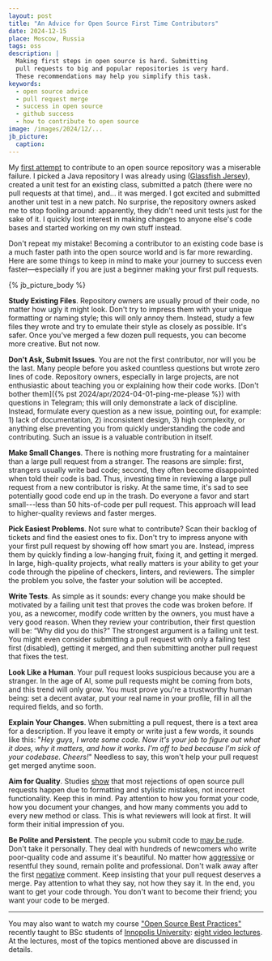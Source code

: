 ```yaml
---
layout: post
title: "An Advice for Open Source First Time Contributors"
date: 2024-12-15
place: Moscow, Russia
tags: oss
description: |
  Making first steps in open source is hard. Submitting
  pull requests to big and popular repositories is very hard.
  These recommendations may help you simplify this task.
keywords:
  - open source advice
  - pull request merge
  - success in open source
  - github success
  - how to contribute to open source
image: /images/2024/12/...
jb_picture:
  caption:
---
```


My [first attempt][jersey] to contribute to an open source repository was a
miserable failure. I picked a Java repository I was already using
([Glassfish Jersey][jersey-wiki]), created a unit test for an existing class, submitted a
patch (there were no pull requests at that time), and... it was merged. I got
excited and submitted another unit test in a new patch. No surprise, the
repository owners asked me to stop fooling around: apparently, they didn't need
unit tests just for the sake of it. I quickly lost interest in making changes
to anyone else's code bases and started working on my own stuff instead.

Don't repeat my mistake! Becoming a contributor to an existing code base is a
much faster path into the open source world and is far more rewarding. Here are
some things to keep in mind to make your journey to success even
faster—especially if you are just a beginner making your first pull requests.

<!--more-->

{% jb_picture_body %}

**Study Existing Files**. Repository owners are usually proud of their code, no
  matter how ugly it might look. Don't try to impress them with your unique
  formatting or naming style; this will only annoy them. Instead, study a few
  files they wrote and try to emulate their style as closely as possible. It's
  safer. Once you've merged a few dozen pull requests, you can become more
  creative. But not now.

**Don't Ask, Submit Issues**. You are not the first contributor, nor will you be
  the last. Many people before you asked countless questions but wrote zero
  lines of code. Repository owners, especially in large projects, are not
  enthusiastic about teaching you or explaining how their code works. [Don't
  bother them]({% pst 2024/apr/2024-04-01-ping-me-please %})
  with questions in Telegram; this will only demonstrate a lack of
  discipline. Instead, formulate every question as a new issue, pointing out,
  for example: 1) lack of documentation, 2) inconsistent design, 3) high
  complexity, or anything else preventing you from quickly understanding the
  code and contributing. Such an issue is a valuable contribution in itself.

**Make Small Changes**. There is nothing more frustrating for a maintainer than
  a large pull request from a stranger. The reasons are simple: first,
  strangers usually write bad code; second, they often become disappointed when
  told their code is bad. Thus, investing time in reviewing a large pull
  request from a new contributor is risky. At the same time, it's sad to see
  potentially good code end up in the trash. Do everyone a favor and start
  small---less than 50 hits-of-code per pull request. This approach will lead to
  higher-quality reviews and faster merges.

**Pick Easiest Problems**. Not sure what to contribute? Scan their backlog of
  tickets and find the easiest ones to fix. Don't try to impress anyone with
  your first pull request by showing off how smart you are. Instead, impress
  them by quickly finding a low-hanging fruit, fixing it, and getting it
  merged. In large, high-quality projects, what really matters is your ability
  to get your code through the pipeline of checkers, linters, and reviewers.
  The simpler the problem you solve, the faster your solution will be
  accepted.

**Write Tests**. As simple as it sounds: every change you make should be
  motivated by a failing unit test that proves the code was broken before. If
  you, as a newcomer, modify code written by the owners, you must have a very
  good reason. When they review your contribution, their first question will
  be: “Why did you do this?” The strongest argument is a failing unit test. You
  might even consider submitting a pull request with only a failing test first
  (disabled), getting it merged, and then submitting another pull request that
  fixes the test.

**Look Like a Human**. Your pull request looks suspicious because you are a
  stranger. In the age of AI, some pull requests might be coming from bots, and
  this trend will only grow. You must prove you're a trustworthy human being:
  set a decent avatar, put your real name in your profile, fill in all the
  required fields, and so forth.

**Explain Your Changes**. When submitting a pull request, there is a text area
  for a description. If you leave it empty or write just a few words, it sounds
  like this: "_Hey guys, I wrote some code. Now it's your job to figure out what
  it does, why it matters, and how it works. I'm off to bed because I'm sick of
  your codebase. Cheers!_" Needless to say, this won't help your pull request
  get merged anytime soon.

**Aim for Quality**. Studies [show][czerwonka2015code]
  that most rejections of open source pull
  requests happen due to formatting and stylistic mistakes, not incorrect
  functionality. Keep this in mind. Pay attention to how you format your code,
  how you document your changes, and how many comments you add to every new
  method or class. This is what reviewers will look at first. It will form
  their initial impression of you.

**Be Polite and Persistent**. The people you submit code to [may be rude][raman2020stress]. Don't
  take it personally. They deal with hundreds of newcomers who write
  poor-quality code and assume it's beautiful. No matter how [aggressive][miller2022did] or
  resentful they sound, remain polite and professional. Don't walk away after
  the first [negative][ferreira2021shut] comment. Keep insisting that your pull request deserves a
  merge. Pay attention to what they say, not how they say it. In the end, you
  want to get your code through. You don't want to become their friend; you
  want your code to be merged.

<hr/>

You may also want to watch my course ["Open Source Best Practices"][osbp-github]
recently taught to BSc students of [Innopolis University][iu]:
[eight video lectures][osbp-youtube]. At the lectures,
most of the topics mentioned above are discussed in details.

[jersey]: https://github.com/eclipse-ee4j/jersey/blob/b2c7ba6d388cb9722f39073d7e82aa818fec49d5/core-common/src/test/java/org/glassfish/jersey/uri/internal/PathTemplateTest.java#L26
[osbp-github]: https://github.com/yegor256/osbp
[iu]: https://innopolis.university/
[osbp-youtube]: https://www.youtube.com/playlist?list=PLaIsQH4uc08zjutyoBOtoa6fnxzrCQK2Q
[jersey-wiki]: https://en.wikipedia.org/wiki/Eclipse_Jersey
[czerwonka2015code]: https://ieeexplore.ieee.org/document/7202946/
[raman2020stress]: https://dl.acm.org/doi/10.1145/3377816.3381732
[miller2022did]: https://dl.acm.org/doi/10.1145/3510003.3510111
[ferreira2021shut]: https://dl.acm.org/doi/10.1145/3479497
